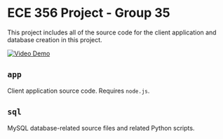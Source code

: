 # ECE 356 Project - Group 35
This project includes all of the source code for the client application and database creation in this project.

[![Video Demo](https://i9.ytimg.com/vi_webp/5OyoO6-XO8A/mqdefault.webp?time=1618764900000&sqp=COTI8YMG&rs=AOn4CLBvUfsNWAXuP7qRwo5XxSnJxofghA)](https://youtu.be/5OyoO6-XO8A)

## `app`
Client application source code. Requires ```node.js```.

## `sql`
MySQL database-related source files and related Python scripts.

